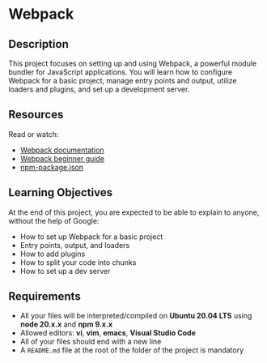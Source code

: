 # Webpack

## Description

This project focuses on setting up and using Webpack, a powerful module bundler for JavaScript applications. You will learn how to configure Webpack for a basic project, manage entry points and output, utilize loaders and plugins, and set up a development server.

## Resources

Read or watch:

- [Webpack documentation](https://webpack.js.org/concepts/)
- [Webpack beginner guide](https://webpack.js.org/guides/getting-started/)
- [npm-package.json](https://docs.npmjs.com/files/package.json)

## Learning Objectives

At the end of this project, you are expected to be able to explain to anyone, without the help of Google:

- How to set up Webpack for a basic project
- Entry points, output, and loaders
- How to add plugins
- How to split your code into chunks
- How to set up a dev server

## Requirements

- All your files will be interpreted/compiled on **Ubuntu 20.04 LTS** using **node 20.x.x** and **npm 9.x.x**
- Allowed editors: **vi**, **vim**, **emacs**, **Visual Studio Code**
- All of your files should end with a new line
- A `README.md` file at the root of the folder of the project is mandatory